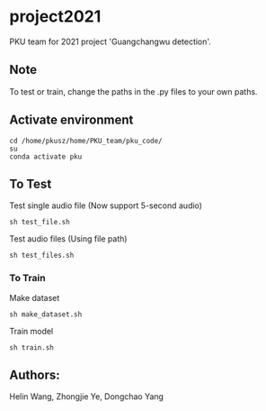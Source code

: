 # project2021
PKU team for 2021 project 'Guangchangwu detection'.

## Note
To test or train, change the paths in the .py files to your own paths.

## Activate environment
```
cd /home/pkusz/home/PKU_team/pku_code/
su
conda activate pku
```

## To Test

Test single audio file (Now support 5-second audio)
```
sh test_file.sh
```

Test audio files (Using file path)
```
sh test_files.sh
```

### To Train

Make dataset
```
sh make_dataset.sh
```

Train model
```
sh train.sh
```


## Authors:
Helin Wang, Zhongjie Ye, Dongchao Yang
